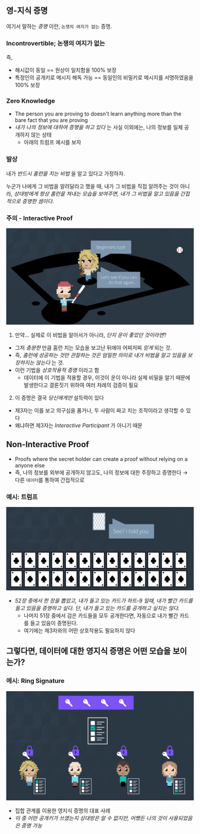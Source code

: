 ## 영-지식 증명

여기서 말하는 *증명* 이란, `논쟁의 여지가 없는` 증명.

### Incontrovertible; 논쟁의 여지가 없는

즉,

- 해시값이 동일 == 원상이 일치함을 100% 보장
- 특정인의 공개키로 메시지 해독 가능 == 동일인의 비밀키로 메시지를 서명하였음을 100% 보장

### Zero Knowledge

- The person you are proving to doesn't learn anything more than the bare fact that you are proving
- *내가 나의 정보에 대하여 증명을 하고 있다* 는 사실 이외에는, 나의 정보를 일체 공개하지 않는 상태
  - 아래의 트럼프 예시를 보자

### 발상

내가 *반드시 홈런을 치는 비법* 을 알고 있다고 가정하자.

누군가 나에게 그 비법을 알려달라고 했을 때, 내가 그 비법을 직접 알려주는 것이 아니라, *상대방에게 항상 홈런을 쳐내는 모습을 보여주면, 내가 그 비법을 알고 있음을 간접적으로 증명한 셈이다*.

### 주의 - Interactive Proof

![](baseball.png)

1. 만약... 실제로 이 비법을 알아서가 아니라, *단지 운이 좋았던 것이라면*?
  - 그저 *충분한* 만큼 홈런 치는 모습을 보고난 뒤에야 어찌저찌 *믿게* 되는 것.
  - 즉, *홈런에 성공하는 것만 관찰하는 것은 엄밀한 의미로 내가 비법을 알고 있음을 보장하지는 않는다* 는 것.
  - 이런 기법을 *상호작용적 증명* 이라고 함
    - 데이터에 이 기법을 적용할 경우, 이것이 운이 아니라 실제 비밀을 알기 때문에 발생한다고 결론짓기 위하여 여러 차례의 검증이 필요

2. 이 증명은 결국 *당신에게만* 설득력이 있다
  - 제3자는 이를 보고 의구심을 품거나, 두 사람이 짜고 치는 조작이라고 생각할 수 있다
  - 왜냐하면 제3자는 *Interactive Participant* 가 아니기 때문

## Non-Interactive Proof

- Proofs where the secret holder can create a proof without relying on a anyone else
- 즉, 나의 정보를 외부에 공개하지 않고도, 나의 정보에 대한 주장하고 증명한다 → 다른 `데이터`를 통하여 간접적으로

### 예시: 트럼프

![](trump.png)

- *52장 중에서 한 장을 뽑았고, 내가 들고 있는 카드가 하트-9 일때, 내가 빨간 카드를 들고 있음을 증명하고 싶다. 단, 내가 들고 있는 카드를 공개하고 싶지는 않다.*
  - 나머지 51장 중에서 검은 카드들을 모두 공개한다면, 자동으로 내가 빨간 카드를 들고 있음이 증명된다.
  - 여기에는 제3자와의 어떤 상호작용도 필요하지 않다

## 그렇다면, 데이터에 대한 영지식 증명은 어떤 모습을 보이는가?

### 에시: Ring Signature

![](ring.png)

- 집합 관계를 이용한 영지식 증명의 대표 사례
- *이 중 어떤 공개키가 쓰였는지 상대방은 알 수 없지만, 어쨌든 나의 것이 사용되었음은 증명 가능*
